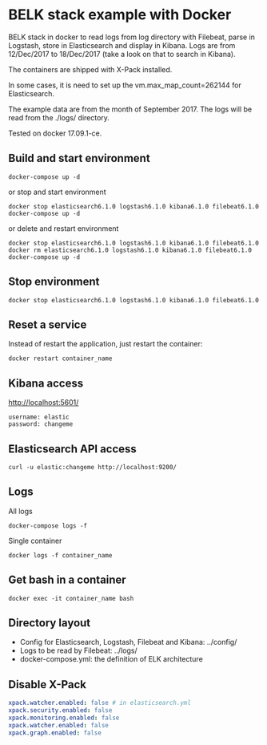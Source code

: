 # BELK stack example with Docker

BELK stack in docker to read logs from log directory with Filebeat, parse in Logstash, store in Elasticsearch and display in Kibana. Logs are from 12/Dec/2017 to 18/Dec/2017 (take a look on that to search in Kibana).

The containers are shipped with X-Pack installed.

In some cases, it is need to set up the vm.max_map_count=262144 for Elasticsearch.

The example data are from the month of September 2017. The logs will be read from the ./logs/ directory.

Tested on docker 17.09.1-ce.

## Build and start environment

```shell
docker-compose up -d
```

or stop and start environment
```shell
docker stop elasticsearch6.1.0 logstash6.1.0 kibana6.1.0 filebeat6.1.0
docker-compose up -d
```

or delete and restart environment

```shell
docker stop elasticsearch6.1.0 logstash6.1.0 kibana6.1.0 filebeat6.1.0
docker rm elasticsearch6.1.0 logstash6.1.0 kibana6.1.0 filebeat6.1.0
docker-compose up -d
```

## Stop environment

```shell
docker stop elasticsearch6.1.0 logstash6.1.0 kibana6.1.0 filebeat6.1.0
```

## Reset a service

Instead of restart the application, just restart the container:
```shell
docker restart container_name
```

## Kibana access

[http://localhost:5601/](http://localhost:5601/)
```
username: elastic
password: changeme
```

## Elasticsearch API access

```shell
curl -u elastic:changeme http://localhost:9200/
```

## Logs

All logs
```shell
docker-compose logs -f
```

Single container
```shell
docker logs -f container_name
```

## Get bash in a container
```shell
docker exec -it container_name bash
```

## Directory layout

- Config for Elasticsearch, Logstash, Filebeat and Kibana: ../config/
- Logs to be read by Filebeat: ../logs/
- docker-compose.yml: the definition of ELK architecture

## Disable X-Pack

```yml
xpack.watcher.enabled: false # in elasticsearch.yml
xpack.security.enabled: false
xpack.monitoring.enabled: false
xpack.watcher.enabled: false
xpack.graph.enabled: false
```
